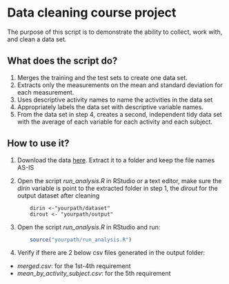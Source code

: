 # Data cleaning course project
The purpose of this script is to demonstrate the ability to collect, work with, and clean a data set.

## What does the script do?
1. Merges the training and the test sets to create one data set.
2. Extracts only the measurements on the mean and standard deviation for each measurement.
3. Uses descriptive activity names to name the activities in the data set
4. Appropriately labels the data set with descriptive variable names.
5. From the data set in step 4, creates a second, independent tidy data set with the average of each variable for each activity and each subject.

## How to use it?
1. Download the data [here](https://d396qusza40orc.cloudfront.net/getdata%2Fprojectfiles%2FUCI%20HAR%20Dataset.zip "Dataset"). Extract it to a folder and keep the file names AS-IS
2. Open the script *run_analysis.R* in RStudio or a text editor, make sure the *dirin* variable is point to the extracted folder in step 1, the *dirout* for the output dataset after cleaning

	```
		dirin <-"yourpath/dataset"
		dirout <- "yourpath/output"
	```
	
3. Open the script *run_analysis.R* in RStudio and run:

	```R
		source("yourpath/run_analysis.R")
	```
	
4. Verify if there are 2 below csv files generated in the output folder:
 - *merged.csv*: for the 1st-4th requirement
 - *mean_by_activity_subject.csv*: for the 5th requirement
